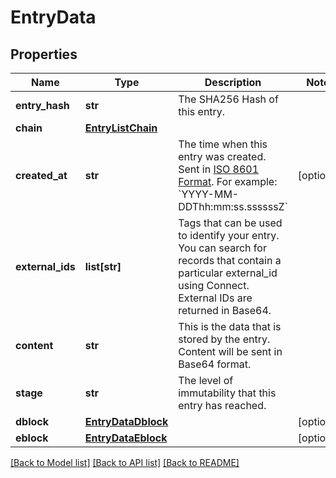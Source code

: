 # EntryData

## Properties
Name | Type | Description | Notes
------------ | ------------- | ------------- | -------------
**entry_hash** | **str** | The SHA256 Hash of this entry. | 
**chain** | [**EntryListChain**](EntryListChain.md) |  | 
**created_at** | **str** | The time when this entry was created. Sent in [ISO 8601 Format](https://en.wikipedia.org/wiki/ISO_8601). For example: &#x60;YYYY-MM-DDThh:mm:ss.ssssssZ&#x60; | [optional] 
**external_ids** | **list[str]** | Tags that can be used to identify your entry. You can search for records that contain a particular external_id using Connect. External IDs are returned in Base64. | 
**content** | **str** | This is the data that is stored by the entry. Content will be sent in Base64 format. | 
**stage** | **str** | The level of immutability that this entry has reached. | 
**dblock** | [**EntryDataDblock**](EntryDataDblock.md) |  | [optional] 
**eblock** | [**EntryDataEblock**](EntryDataEblock.md) |  | [optional] 

[[Back to Model list]](../README.md#documentation-for-models) [[Back to API list]](../README.md#documentation-for-api-endpoints) [[Back to README]](../README.md)


